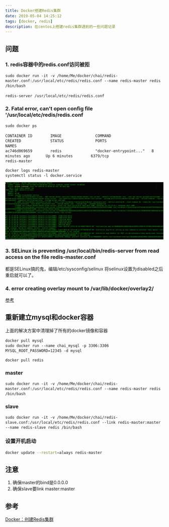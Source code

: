 ```yaml
---
title: Docker搭建Redis集群
date: 2019-05-04 14:25:12
tags: [docker, redis]
description: 在centos上搭建redis集群遇到的一些问题记录
---
```




## 问题

### 1. redis容器中的redis.conf访问被拒

```shell
sudo docker run -it -v /home/Me/docker/chai/redis-master.conf:/usr/local/etc/redis/redis.conf --name redis-master redis /bin/bash
  
redis-server /usr/local/etc/redis/redis.conf
```
### 2. Fatal error, can't open config file '/usr/local/etc/redis/redis.conf

```shell
sudo docker ps

CONTAINER ID        IMAGE               COMMAND                  CREATED             STATUS              PORTS                               NAMES
ac746d069659        redis               "docker-entrypoint..."   8 minutes ago       Up 6 minutes        6379/tcp                            redis-master

```

```shell
docker logs redis-master
systemctl status -l docker.service
```

![Docker Redis cluster](../images/dockerredis-0.png)

### 3. SELinux is preventing /usr/local/bin/redis-server from read access on the file redis-master.conf
都是SELinux搞的鬼，编辑/etc/sysconfig/selinux 将selinux设置为disabled之后重启就可以了。

### 4. error creating overlay mount to /var/lib/docker/overlay2/

[参考](https://colobu.com/2018/06/28/Error-response-from-daemon-error-creating-overlay-mount-to-var-lib-docker-overlay2/)

## 重新建立mysql和docker容器

上面的解决方案中清理掉了所有的docker镜像和容器
```shell
docker pull mysql
sudo docker run --name chai_mysql -p 3306:3306 MYSQL_ROOT_PASSWORD=12345 -d mysql
```
```shell
docker pull redis
```
### master

```shell
sudo docker run -it -v /home/Me/docker/chai/redis-master.conf:/usr/local/etc/redis/redis.conf --name redis-master redis /bin/bash
```

### slave

```shell
sudo docker run -it -v /home/Me/docker/chai/redis-slave.conf:/usr/local/etc/redis/redis.conf --link redis-master:master --name redis-slave redis /bin/bash
```


### 设置开机启动

```sh
docker update --restart=always redis-master
```



## 注意

1.  确保master的bind是0.0.0.0
2.  确保slave要link master:master

## 参考

[Docker：创建Redis集群](https://lw900925.github.io/docker/docker-redis-cluster.html)